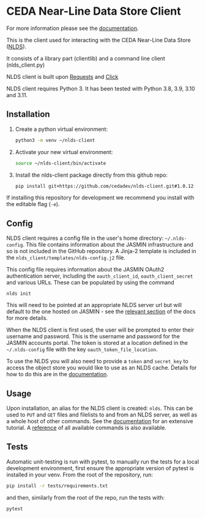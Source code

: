 CEDA Near-Line Data Store Client
================================

For more information please see the [documentation](https://cedadev.github.io/nlds-client/index.html).

This is the client used for interacting with the CEDA Near-Line Data Store
([NLDS](https://github.com/cedadev/nlds)).

It consists of a library part (clientlib) and a command line client
(nlds_client.py)

NLDS client is built upon [Requests](https://docs.python-requests.org/en/master/index.html) and [Click](https://click.palletsprojects.com/en/8.0.x/)

NLDS client requires Python 3.  It has been tested with Python 3.8, 3.9, 3.10 
and 3.11.

Installation
------------

1.  Create a python virtual environment:
    ``` bash
    python3 -m venv ~/nlds-client
    ```

2.  Activate your new virtual environment:
    ``` bash
    source ~/nlds-client/bin/activate
    ```

3.  Install the nlds-client package directly from this github repo:
    ``` bash
    pip install git+https://github.com/cedadev/nlds-client.git#1.0.12
    ```

If installing this repository for development we recommend you install with the 
editable flag (`-e`).  

Config
------
NLDS client requires a config file in the user's home directory: `~/.nlds-config`.  This file contains information about the JASMIN infrastructure and so is not included in the GitHub repository. A Jinja-2 template is included in the `nlds_client/templates/nlds-config.j2` file.

This config file requires information about the JASMIN OAuth2 authentication server, including the `oauth_client_id`, `oauth_client_secret` and various URLs. 
These can be populated by using the command

```
nlds init
```

This will need to be pointed at an appropriate NLDS server url but will default to the one hosted on JASMIN - see the [relevant section](https://cedadev.github.io/nlds-client/configuration.html) of the docs for more details.

When the NLDS client is first used, the user will be prompted to enter their username and password.  This is the username and password for the JASMIN accounts portal. 
The token is stored at a location defined in the `~/.nlds-config` file with the key `oauth_token_file_location`.

To use the NLDS you will also need to provide a `token` and `secret_key` to access the object store you would like to use as an NLDS cache. 
Details for how to do this are in the [documentation](https://cedadev.github.io/nlds-client/configuration.html).

Usage
-----

Upon installation, an alias for the NLDS client is created: `nlds`. This can be used to `PUT` and `GET` files and filelists to and from an NLDS server, as well as a whole host of other commands. See the [documentation](https://cedadev.github.io/nlds-client/tutorial.html) for an extensive tutorial. 
A [reference](https://cedadev.github.io/nlds-client/command_ref.html) of all available commands is also available.


Tests
-----

Automatic unit-testing is run with pytest, to manually run the tests for a local development environment, first ensure the appropriate version of pytest is installed in your venv. From the root of the repository, run:

``` bash 
pip install -r tests/requirements.txt
```

and then, similarly from the root of the repo, run the tests with: 

```bash
pytest
```

